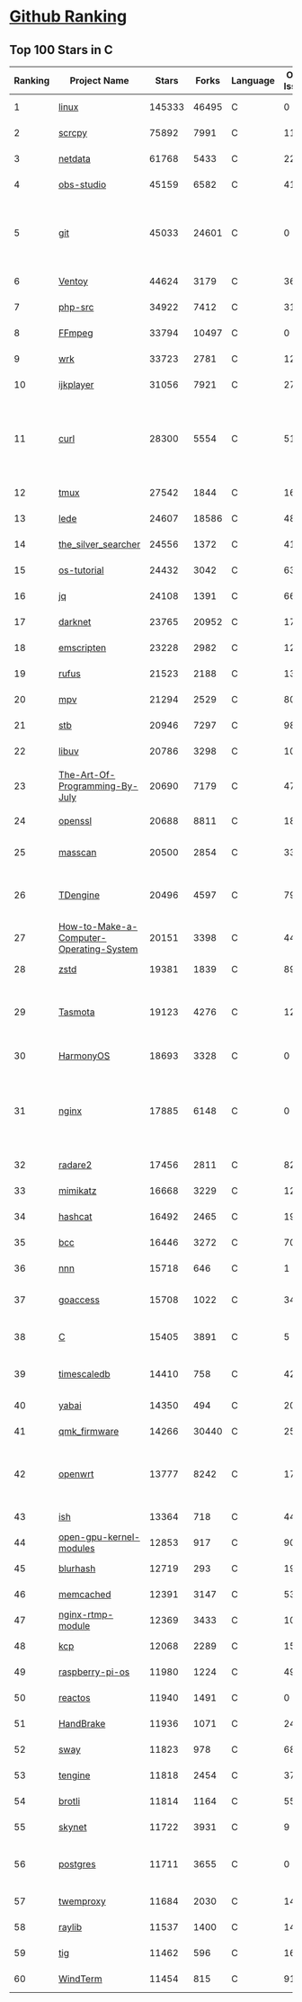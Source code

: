 [Github Ranking](../README.md)
==========

## Top 100 Stars in C

| Ranking | Project Name | Stars | Forks | Language | Open Issues | Description | Last Commit |
| ------- | ------------ | ----- | ----- | -------- | ----------- | ----------- | ----------- |
| 1 | [linux](https://github.com/torvalds/linux) | 145333 | 46495 | C | 0 | Linux kernel source tree | 2023-01-28T19:33:33Z |
| 2 | [scrcpy](https://github.com/Genymobile/scrcpy) | 75892 | 7991 | C | 1196 | Display and control your Android device | 2023-01-28T09:26:27Z |
| 3 | [netdata](https://github.com/netdata/netdata) | 61768 | 5433 | C | 225 | Real-time performance monitoring, done right! https://www.netdata.cloud | 2023-01-29T02:35:58Z |
| 4 | [obs-studio](https://github.com/obsproject/obs-studio) | 45159 | 6582 | C | 417 | OBS Studio - Free and open source software for live streaming and screen recording | 2023-01-29T02:50:17Z |
| 5 | [git](https://github.com/git/git) | 45033 | 24601 | C | 0 | Git Source Code Mirror - This is a publish-only repository but pull requests can be turned into patches to the mailing list via GitGitGadget (https://gitgitgadget.github.io/). Please follow Documentation/SubmittingPatches procedure for any of your improvements. | 2023-01-28T07:18:38Z |
| 6 | [Ventoy](https://github.com/ventoy/Ventoy) | 44624 | 3179 | C | 368 | A new bootable USB solution. | 2023-01-27T19:08:07Z |
| 7 | [php-src](https://github.com/php/php-src) | 34922 | 7412 | C | 315 | The PHP Interpreter | 2023-01-28T21:33:19Z |
| 8 | [FFmpeg](https://github.com/FFmpeg/FFmpeg) | 33794 | 10497 | C | 0 | Mirror of https://git.ffmpeg.org/ffmpeg.git | 2023-01-29T03:00:04Z |
| 9 | [wrk](https://github.com/wg/wrk) | 33723 | 2781 | C | 120 | Modern HTTP benchmarking tool | 2023-01-19T00:59:31Z |
| 10 | [ijkplayer](https://github.com/bilibili/ijkplayer) | 31056 | 7921 | C | 2737 | Android/iOS video player based on FFmpeg n3.4, with MediaCodec, VideoToolbox support. | 2022-12-23T14:16:42Z |
| 11 | [curl](https://github.com/curl/curl) | 28300 | 5554 | C | 51 | A command line tool and library for transferring data with URL syntax, supporting DICT, FILE, FTP, FTPS, GOPHER, GOPHERS, HTTP, HTTPS, IMAP, IMAPS, LDAP, LDAPS, MQTT, POP3, POP3S, RTMP, RTMPS, RTSP, SCP, SFTP, SMB, SMBS, SMTP, SMTPS, TELNET, TFTP, WS and WSS. libcurl offers a myriad of powerful features | 2023-01-28T22:42:07Z |
| 12 | [tmux](https://github.com/tmux/tmux) | 27542 | 1844 | C | 16 | tmux source code | 2023-01-23T12:02:07Z |
| 13 | [lede](https://github.com/coolsnowwolf/lede) | 24607 | 18586 | C | 486 | Lean's LEDE source | 2023-01-29T02:32:57Z |
| 14 | [the_silver_searcher](https://github.com/ggreer/the_silver_searcher) | 24556 | 1372 | C | 410 | A code-searching tool similar to ack, but faster. | 2023-01-16T06:46:11Z |
| 15 | [os-tutorial](https://github.com/cfenollosa/os-tutorial) | 24432 | 3042 | C | 63 | How to create an OS from scratch | 2022-12-04T15:13:22Z |
| 16 | [jq](https://github.com/stedolan/jq) | 24108 | 1391 | C | 665 | Command-line JSON processor | 2023-01-15T00:21:17Z |
| 17 | [darknet](https://github.com/pjreddie/darknet) | 23765 | 20952 | C | 1777 | Convolutional Neural Networks | 2022-11-04T13:27:54Z |
| 18 | [emscripten](https://github.com/emscripten-core/emscripten) | 23228 | 2982 | C | 1201 | Emscripten: An LLVM-to-WebAssembly Compiler | 2023-01-29T01:11:19Z |
| 19 | [rufus](https://github.com/pbatard/rufus) | 21523 | 2188 | C | 13 | The Reliable USB Formatting Utility | 2023-01-27T17:23:20Z |
| 20 | [mpv](https://github.com/mpv-player/mpv) | 21294 | 2529 | C | 805 | 🎥 Command line video player | 2023-01-28T23:52:31Z |
| 21 | [stb](https://github.com/nothings/stb) | 20946 | 7297 | C | 98 | stb single-file public domain libraries for C/C++ | 2023-01-23T08:49:11Z |
| 22 | [libuv](https://github.com/libuv/libuv) | 20786 | 3298 | C | 106 | Cross-platform asynchronous I/O | 2023-01-26T21:10:32Z |
| 23 | [The-Art-Of-Programming-By-July](https://github.com/julycoding/The-Art-Of-Programming-By-July) | 20690 | 7179 | C | 47 | 本项目曾冲到全球第一，干货集锦见本页面最底部，另完整精致的纸质版《编程之法：面试和算法心得》已在京东/当当上销售 | 2023-01-07T06:23:00Z |
| 24 | [openssl](https://github.com/openssl/openssl) | 20688 | 8811 | C | 1827 | TLS/SSL and crypto library | 2023-01-28T06:47:59Z |
| 25 | [masscan](https://github.com/robertdavidgraham/masscan) | 20500 | 2854 | C | 336 | TCP port scanner, spews SYN packets asynchronously, scanning entire Internet in under 5 minutes. | 2023-01-11T19:10:16Z |
| 26 | [TDengine](https://github.com/taosdata/TDengine) | 20496 | 4597 | C | 799 | TDengine is an open source, high-performance, cloud native time-series database optimized for Internet of Things (IoT), Connected Cars, Industrial IoT and DevOps. | 2023-01-29T02:56:29Z |
| 27 | [How-to-Make-a-Computer-Operating-System](https://github.com/SamyPesse/How-to-Make-a-Computer-Operating-System) | 20151 | 3398 | C | 44 | How to Make a Computer Operating System in C++ | 2021-12-16T09:10:55Z |
| 28 | [zstd](https://github.com/facebook/zstd) | 19381 | 1839 | C | 89 | Zstandard - Fast real-time compression algorithm | 2023-01-28T17:14:49Z |
| 29 | [Tasmota](https://github.com/arendst/Tasmota) | 19123 | 4276 | C | 12 | Alternative firmware for ESP8266 with easy configuration using webUI, OTA updates, automation using timers or rules, expandability and entirely local control over MQTT, HTTP, Serial or KNX. Full documentation at | 2023-01-28T23:01:09Z |
| 30 | [HarmonyOS](https://github.com/Awesome-HarmonyOS/HarmonyOS) | 18693 | 3328 | C | 0 | A curated list of awesome things related to HarmonyOS. 华为鸿蒙操作系统。 | 2022-07-07T01:24:35Z |
| 31 | [nginx](https://github.com/nginx/nginx) | 17885 | 6148 | C | 0 | An official read-only mirror of http://hg.nginx.org/nginx/ which is updated hourly. Pull requests on GitHub cannot be accepted and will be automatically closed. The proper way to submit changes to nginx is via the nginx development mailing list, see http://nginx.org/en/docs/contributing_changes.html | 2023-01-24T11:17:31Z |
| 32 | [radare2](https://github.com/radareorg/radare2) | 17456 | 2811 | C | 820 | UNIX-like reverse engineering framework and command-line toolset | 2023-01-28T23:28:59Z |
| 33 | [mimikatz](https://github.com/gentilkiwi/mimikatz) | 16668 | 3229 | C | 126 | A little tool to play with Windows security | 2022-11-29T16:00:30Z |
| 34 | [hashcat](https://github.com/hashcat/hashcat) | 16492 | 2465 | C | 192 | World's fastest and most advanced password recovery utility | 2023-01-28T19:18:11Z |
| 35 | [bcc](https://github.com/iovisor/bcc) | 16446 | 3272 | C | 701 | BCC - Tools for BPF-based Linux IO analysis, networking, monitoring, and more | 2023-01-28T21:52:31Z |
| 36 | [nnn](https://github.com/jarun/nnn) | 15718 | 646 | C | 1 | n³ The unorthodox terminal file manager | 2023-01-28T04:32:55Z |
| 37 | [goaccess](https://github.com/allinurl/goaccess) | 15708 | 1022 | C | 345 | GoAccess is a real-time web log analyzer and interactive viewer that runs in a terminal in *nix systems or through your browser. | 2023-01-02T19:03:47Z |
| 38 | [C](https://github.com/TheAlgorithms/C) | 15405 | 3891 | C | 5 | Collection of various algorithms in mathematics, machine learning, computer science, physics, etc implemented in C for educational purposes. | 2023-01-27T06:25:06Z |
| 39 | [timescaledb](https://github.com/timescale/timescaledb) | 14410 | 758 | C | 424 | An open-source time-series SQL database optimized for fast ingest and complex queries.  Packaged as a PostgreSQL extension. | 2023-01-28T10:44:03Z |
| 40 | [yabai](https://github.com/koekeishiya/yabai) | 14350 | 494 | C | 207 | A tiling window manager for macOS based on binary space partitioning | 2023-01-15T15:44:40Z |
| 41 | [qmk_firmware](https://github.com/qmk/qmk_firmware) | 14266 | 30440 | C | 253 | Open-source keyboard firmware for Atmel AVR and Arm USB families | 2023-01-29T01:31:18Z |
| 42 | [openwrt](https://github.com/openwrt/openwrt) | 13777 | 8242 | C | 1756 | This repository is a mirror of https://git.openwrt.org/openwrt/openwrt.git It is for reference only and is not active for check-ins.  We will continue to accept Pull Requests here. They will be merged via staging trees then into openwrt.git. | 2023-01-28T21:39:52Z |
| 43 | [ish](https://github.com/ish-app/ish) | 13364 | 718 | C | 448 | Linux shell for iOS | 2023-01-29T00:31:17Z |
| 44 | [open-gpu-kernel-modules](https://github.com/NVIDIA/open-gpu-kernel-modules) | 12853 | 917 | C | 90 | NVIDIA Linux open GPU kernel module source | 2023-01-24T18:05:59Z |
| 45 | [blurhash](https://github.com/woltapp/blurhash) | 12719 | 293 | C | 19 | A very compact representation of a placeholder for an image. | 2023-01-23T20:03:35Z |
| 46 | [memcached](https://github.com/memcached/memcached) | 12391 | 3147 | C | 53 | memcached development tree | 2023-01-29T00:22:40Z |
| 47 | [nginx-rtmp-module](https://github.com/arut/nginx-rtmp-module) | 12369 | 3433 | C | 1012 | NGINX-based Media Streaming Server | 2022-06-21T08:56:37Z |
| 48 | [kcp](https://github.com/skywind3000/kcp) | 12068 | 2289 | C | 153 | :zap: KCP - A Fast and Reliable ARQ Protocol | 2022-12-04T05:02:42Z |
| 49 | [raspberry-pi-os](https://github.com/s-matyukevich/raspberry-pi-os) | 11980 | 1224 | C | 49 | Learning operating system development using Linux kernel and Raspberry Pi | 2022-02-16T17:29:18Z |
| 50 | [reactos](https://github.com/reactos/reactos) | 11940 | 1491 | C | 0 | A free Windows-compatible Operating System | 2023-01-29T02:43:14Z |
| 51 | [HandBrake](https://github.com/HandBrake/HandBrake) | 11936 | 1071 | C | 244 | HandBrake's main development repository  | 2023-01-28T23:01:21Z |
| 52 | [sway](https://github.com/swaywm/sway) | 11823 | 978 | C | 681 | i3-compatible Wayland compositor | 2023-01-26T21:55:41Z |
| 53 | [tengine](https://github.com/alibaba/tengine) | 11818 | 2454 | C | 376 | A distribution of Nginx with some advanced features | 2023-01-25T22:45:23Z |
| 54 | [brotli](https://github.com/google/brotli) | 11814 | 1164 | C | 55 | Brotli compression format | 2023-01-22T14:30:54Z |
| 55 | [skynet](https://github.com/cloudwu/skynet) | 11722 | 3931 | C | 9 | A lightweight online game framework | 2023-01-06T10:31:29Z |
| 56 | [postgres](https://github.com/postgres/postgres) | 11711 | 3655 | C | 0 | Mirror of the official PostgreSQL GIT repository. Note that this is just a *mirror* - we don't work with pull requests on github. To contribute, please see https://wiki.postgresql.org/wiki/Submitting_a_Patch | 2023-01-28T02:09:37Z |
| 57 | [twemproxy](https://github.com/twitter/twemproxy) | 11684 | 2030 | C | 143 | A fast, light-weight proxy for memcached and redis | 2023-01-14T09:22:36Z |
| 58 | [raylib](https://github.com/raysan5/raylib) | 11537 | 1400 | C | 14 | A simple and easy-to-use library to enjoy videogames programming | 2023-01-28T21:09:05Z |
| 59 | [tig](https://github.com/jonas/tig) | 11462 | 596 | C | 165 | Text-mode interface for git | 2023-01-22T21:46:03Z |
| 60 | [WindTerm](https://github.com/kingToolbox/WindTerm) | 11454 | 815 | C | 915 | A professional cross-platform SSH/Sftp/Shell/Telnet/Serial terminal. | 2022-08-22T09:04:45Z |

